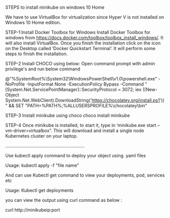 
STEPS to install minikube on windows 10 Home

We have to use VirtualBox for virtualization since Hyper V is not installed on Windows 10 Home edition.

STEP-1:Install Docker Toolbox for Windows
Install Docker Toolbox for windows from https://docs.docker.com/toolbox/toolbox_install_windows/. It will also install VirtualBox. Once you finish the installation click on the icon on the Desktop called ‘Docker Quickstart Terminal’. It will perform some steps to finish the installation.

STEP-2 Install CHOCO using below:
Open command prompt with admin privilege's and run below command

@"%SystemRoot%\System32\WindowsPowerShell\v1.0\powershell.exe" -NoProfile -InputFormat None -ExecutionPolicy Bypass -Command "[System.Net.ServicePointManager]::SecurityProtocol = 3072; iex ((New-Object System.Net.WebClient).DownloadString('https://chocolatey.org/install.ps1'))" && SET "PATH=%PATH%;%ALLUSERSPROFILE%\chocolatey\bin"

STEP-3 Install minikube using choco
choco install minikube

STEP-4 Once minikube is installed, to start it, type in ‘minikube.exe start –vm-driver=virtualbox”. This will download and install a single node Kubernetes cluster on your laptop.

..............................................................

Use kubectl apply command to deploy your object using .yaml files

Usage: kubectl apply -f "file name"

And can use Kubectl get command to view your deployments, pod, services etc

Usage: Kubectl get deployments

you can  view the output using curl command as below :

curl http://minikubeip:port
